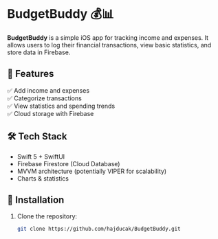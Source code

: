 # BudgetBuddy 💰📊

**BudgetBuddy** is a simple iOS app for tracking income and expenses. It allows users to log their financial transactions, view basic statistics, and store data in Firebase.

## 🚀 Features
✅ Add income and expenses  
✅ Categorize transactions  
✅ View statistics and spending trends  
✅ Cloud storage with Firebase  

## 🛠️ Tech Stack
- Swift 5 + SwiftUI
- Firebase Firestore (Cloud Database)
- MVVM architecture (potentially VIPER for scalability)
- Charts & statistics

## 🔧 Installation
1. Clone the repository:
   ```bash
   git clone https://github.com/hajducak/BudgetBuddy.git
   ```
   
